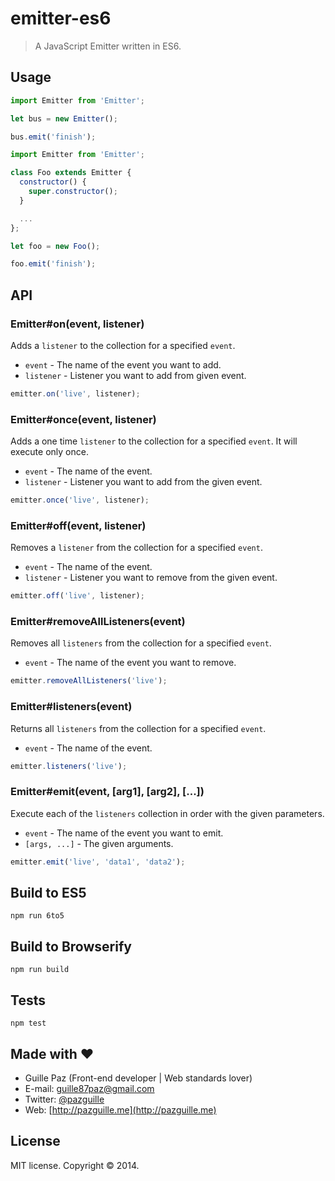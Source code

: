 # emitter-es6

> A JavaScript Emitter written in ES6.

## Usage
```js
import Emitter from 'Emitter';

let bus = new Emitter();

bus.emit('finish');

```

```js
import Emitter from 'Emitter';

class Foo extends Emitter {
  constructor() {
    super.constructor();
  }

  ...
};

let foo = new Foo();

foo.emit('finish');
```

## API

### Emitter#on(event, listener)
Adds a `listener` to the collection for a specified `event`.
- `event` - The name of the event you want to add.
- `listener` - Listener you want to add from given event.

```js
emitter.on('live', listener);
```

### Emitter#once(event, listener)
Adds a one time `listener` to the collection for a specified `event`. It will execute only once.
- `event` - The name of the event.
- `listener` - Listener you want to add from the given event.

```js
emitter.once('live', listener);
```

### Emitter#off(event, listener)
Removes a `listener` from the collection for a specified `event`.
- `event` - The name of the event.
- `listener` - Listener you want to remove from the given event.

```js
emitter.off('live', listener);
```

### Emitter#removeAllListeners(event)
Removes all `listeners` from the collection for a specified `event`.
- `event` - The name of the event you want to remove.

```js
emitter.removeAllListeners('live');
```

### Emitter#listeners(event)
Returns all `listeners` from the collection for a specified `event`.
- `event` - The name of the event.

```js
emitter.listeners('live');
```

### Emitter#emit(event, [arg1], [arg2], [...])
Execute each of the `listeners` collection in order with the given parameters.
- `event` - The name of the event you want to emit.
- `[args, ...]` - The given arguments.

```js
emitter.emit('live', 'data1', 'data2');
```

## Build to ES5

    npm run 6to5

## Build to Browserify

    npm run build

## Tests

    npm test

## Made with ❤
- Guille Paz (Front-end developer | Web standards lover)
- E-mail: [guille87paz@gmail.com](mailto:guille87paz@gmail.com)
- Twitter: [@pazguille](http://twitter.com/pazguille)
- Web: [http://pazguille.me](http://pazguille.me)

## License
MIT license. Copyright © 2014.
